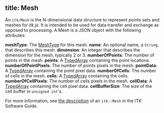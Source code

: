title: Mesh
---

An `itk/Mesh` is the N-dimensional data structure to represent points sets and meshes for *itk.js*. It is intended to be used for data transfer and exchange as opposed to processing. A Mesh is a JSON object with the following attributes:

**meshType**: The [MeshType](./MeshType.html) for this mesh.
**name**: An optional name, a `String`, that describes this mesh.
**dimension**: An integer that describes the dimension for the mesh, typically 2 or 3.
**numberOfPoints**: The number of points in the mesh.
**points**: A [TypedArray](https://developer.mozilla.org/en-US/docs/Web/JavaScript/Reference/Global_Objects/TypedArray) containing the point locations.
**numberOfPointPixels**: The number of points pixels in the mesh.
**pointData**: A [TypedArray](https://developer.mozilla.org/en-US/docs/Web/JavaScript/Reference/Global_Objects/TypedArray) containing the point pixel data.
**numberOfCells**: The number of cells in the mesh.
**cells**: A [TypedArray](https://developer.mozilla.org/en-US/docs/Web/JavaScript/Reference/Global_Objects/TypedArray) containing the cells.
**numberOfCellPixels**: The number of cells pixels in the mesh.
**cellData**: A [TypedArray](https://developer.mozilla.org/en-US/docs/Web/JavaScript/Reference/Global_Objects/TypedArray) containing the cell pixel data.
**cellBufferSize**: The size of the cell buffer in `unsigned int`'s.

For more information, see [the description](https://itk.org/ITKSoftwareGuide/html/Book1/ITKSoftwareGuide-Book1ch4.html#x38-640004.3) of an `itk::Mesh` in the ITK Software Guide.

